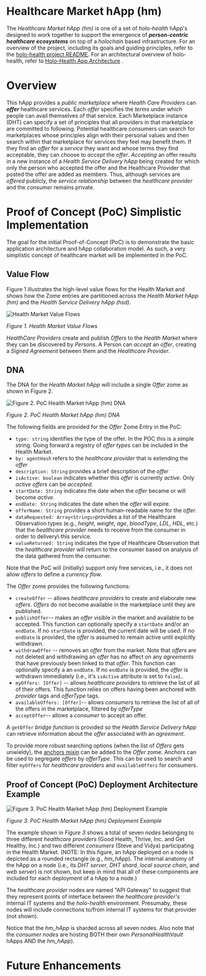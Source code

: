 # Healthcare Market hApp (hm)
The _Healthcare Market hApp (hm)_ is one of a set of _holo-health_ hApp's designed to work together to support the emergence of _**person-centric healthcare ecosystems**_ on top of a _holochain_ based infrastructure. For an overview of the project, including its goals and guiding principles, refer to the [holo-health project README](../README.md). For an architectural overview of holo-health, refer to [Holo-Health App Architecture](../holo-health-app-architecture.md) .

# Overview
This hApp provides a _public marketplace_ where _Health Care Providers_ can _**offer**_ healthcare services. Each _offer_ specifies the _terms_ under which people can avail themselves of that service. Each Marketplace instance (DHT) can specify a set of principles that all providers in that marketplace are committed to following. Potential healthcare consumers can search for marketplaces whose principles align with their personal values and then search within that marketplace for services they feel may benefit them. If they find an _offer_ for a _service_ they want and whose terms they find acceptable, they can choose to _accept_ the _offer_. _Accepting_ an offer results in a new instance of a _Health Service Delivery hApp_ being created for which only the person who accepted the offer and the Healthcare Provider that posted the offer are added as members. Thus, although services are _offered_ publicly, the _service relationship_ between the _healthcare provider_ and the _consumer_ remains private.

# Proof of Concept (PoC) Simplistic Implementation 
The goal for the initial Proof-of-Concept (PoC) is to demonstrate the basic application architecture and hApp collaboration model. As such, a very simplistic concept of healthcare market will be implemented in the PoC. 


## Value Flow
Figure 1 illustrates the high-level value flows for the Health Market and shows how the Zome entries are partitioned across the _Health Market hApp (hm)_ and the _Health Service Delivery hApp (hsd)_.

![Health Market Value Flows](https://github.com/evomimic/holo-health/blob/master/images/holo-health-value-flow.png)

_Figure 1. Health Market Value Flows_

_HealthCare Providers_ create and publish _Offers_ to the _Health Market_ where they can be discovered by _Persons_. A Person can _accept_ an _offer_, creating a _Signed Agreement_ between them and the _Healthcare Provider_. 

## DNA
The DNA for the _Health Market hApp_ will include a single _Offer_ zome as shown in Figure 2.

![Figure 2. PoC Health Market hApp (hm) DNA](https://github.com/evomimic/holo-health/blob/master/images/hm-dna.png)

_Figure 2. PoC Health Market hApp (hm) DNA_

The following fields are provided for the _Offer_ Zome Entry in the PoC:
* `type: string` identifies the type of the offer. In the POC this is a simple string. Going forward a registry of _offer types_ can be included in the Health Market.
* `by: agentHash` refers to the _healthcare provider_ that is extending the _offer_
* `description: String` provides a brief description of the _offer_
* `isActive: boolean` indicates whether this _offer_ is currently _active_. Only _active offers_ can be _accepted_.
* `startDate: String` indicates the date when the _offer_ became or will become _active_.
* `endDate: String` indicates the date when the _offer_ will expire.
* `offerName: String` provides a short human-readable name for the _offer_.
* `dataRequested: Array<Strings>`provides a list of the Healthcare Observation types (e.g., _height_, _weight_, _age_, _bloodType_, _LDL_, _HDL_, etc.) that the _healthcare provider_ needs to receive from the consumer in order to delivery\ this service.
* `valueReturned: String` indicates the type of Healthcare Observation that the _healthcare provider_ will return to the consumer based on analysis of the data gathered from the consumer. 

Note that the PoC will (initially) support only free services, i.e., it does not allow _offers_ to define a _currency flow_.

The _Offer_ zome provides the following functions:
* `createOffer` -- allows _healthcare providers_ to create and elaborate new _offers_. _Offers_ do not become available in the marketplace until they are published.
* `publishOffer`-- makes an _offer_ visible in the market and available to be accepted. This function can optionally specify a `startDate` and/or an `endDate`. If no `startDate` is provided, the current date will be used. If no `endDate` is provided, the _offer_ is assumed to remain active until explcitly withdrawn.
* `withdrawOffer` -- removes an _offer_ from the market. Note that _offers_ are not deleted and withdrawing an _offer_ has no affect on any _agreements_ that have previously been linked to that _offer_. This function can optionally specify a an `endDate`. If no `endDate` is provided, the _offer_ is withdrawn immediately (i.e., it's `isActive` attribute is set to `false`).. 
* `myOffers: [Offer]` -- allows _healthcare providers_ to retrieve the list of all of their offers. This function relies on offers having been anchored with _provider_ tags and _offerType_ tags. 
* `availableOffers: [Offer]`-- allows _consumers_ to retrieve the list of all of the offers in the marketplace, filtered by _offerType_
* `acceptOffer`-- allows a _consumer_ to accept an offer. 

A `getOffer` _bridge function_ is provided so the _Health Service Delivery hApp_ can retrieve information about the _offer_ associated with an _agreement_. 

To provide more robust searching options (when the list of _Offers_ gets unwieldy), the [anchors mixin](https://github.com/holochain/mixins/tree/master/anchors) can be added to the _Offer_ zome. Anchors can be used to segregate _offers_ by _offerType_. This can be used to search and filter `myOffers` for _healthcare providers_ and `availableOffers` for consumers.

## Proof of Concept (PoC) Deployment Architecture Example

![Figure 3. PoC Health Market hApp (hm) Deployment Example](https://github.com/evomimic/holo-health/blob/master/images/hm-deployment-example.png)

_Figure 3. PoC Health Market hApp (hm) Deployment Example_

The example shown in _Figure 3_ shows a total of seven _nodes_ belonging to three different _healthcare providers_ (Good Health, Thrive, Inc. and Get Healthy, Inc.) and two different _consumers_ (Steve and Vidya) participating in the Health Market. (NOTE: In this figure, an hApp deployed on a node is depicted as a rounded rectangle (e.g., _hm_hApp_). The internal anatomy of the hApp on a node (i.e., its _DHT server_, _DHT shard_, _local source chain_, and _web server_) is not shown, but keep in mind that all of these components are included for each deployment of a hApp to a node.)

The _healthcare provider_ nodes are named "API Gateway" to suggest that they represent points of interface between the _healthcare provider's_ internal IT systems and the _holo-health_ environment. Presumaby, these nodes will include connections to/from internal IT systems for that provider (not shown). 

Notice that the _hm_hApp_ is sharded across all seven nodes. Also note that the _consumer nodes_ are hosting BOTH their own _PersonalHealthVault_ hApps AND the _hm_hApp_). 

# Future Enhancements
